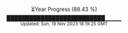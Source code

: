 <p align="center">
⏳Year Progress (88.43 %) <br>
██████████████████████████▁▁▁▁ <br>
<sub>Updated: Sun, 19 Nov 2023 18:19:25 GMT</sub>
</p>

